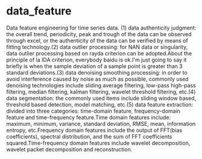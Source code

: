 # data_feature
Data feature engineering for time series data. (1) data authenticity judgment: the overall trend, periodicity, peak and trough of the data can be observed through excel, or the authenticity of the data can be verified by means of fitting technology.(2) data outlier processing: for NAN data or singularity, data outlier processing based on rayda criterion can be adopted.About the principle of la IDA criterion, everybody baidu is ok.I'm just going to say it briefly is when the sample deviation of a sample point is greater than 3 standard deviations.(3) data denoising smoothing processing: in order to avoid interference caused by noise as much as possible, commonly used denoising technologies include sliding average filtering, low-pass high-pass filtering, median filtering, kalman filtering, wavelet threshold filtering, etc.(4) data segmentation: the commonly used items include sliding window based, threshold based detection, model matching, etc.(5) data feature extraction: divided into three categories: time-domain feature, frequency-domain feature and time-frequency feature.Time domain features include: maximum, minimum, variance, standard deviation, RMSE, mean, information entropy, etc.Frequency domain features include the output of FFT(bias coefficients), spectral distribution, and the sum of FFT coefficients squared.Time-frequency domain features include wavelet decomposition, wavelet packet decomposition and reconstruction.
